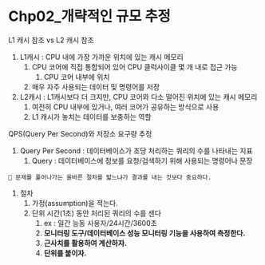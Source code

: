 # Chp02_개략적인 규모 추정

L1 캐시 참조 vs L2 캐시 참조

1. L1캐시 : CPU 내에 가장 가까운 위치에 있는 캐시 메모리 
    1. CPU 코어에 직접 통합되어 있어 CPU 클럭사이클 몇 개 내로 접근 가능
        1. CPU 코어 내부에 위치
    2. 매우 자주 사용되는 데이터 및 명령어를 저장
2. L2캐시 : L1캐시보다 더 크지만, CPU 코어와 다소 떨어진 위치에 있는 캐시 메모리
    1. 여전히 CPU 내부에 있거나, 여러 코어가 공유하는 방식으로 사용
    2. L1 캐시가 놓치는 데이터를 보충하는 역할

QPS(Query Per Second)와 저장소 요구량 추정

1. Query Per Second : 데이터베이스가 초당 처리하는 쿼리의 수를 나타내는 지표
    1. Query : 데이터베이스에 정보를 요청/검색하기 위해 사용되는 명령어나 문장

```
🐳 문제를 풀어나가는 올바른 절차를 밟느냐가 결과를 내는 것보다 중요하다.
```


1. 절차
    1. 가정(assumption)을 적는다.
    2. 단위 시간(1초) 동안 처리된 쿼리의 수를 센다
        1. ex : 일간 능동 사용자/24시간/3600초
        2. **모니터링 도구/데이터베이스 성능 모니터링 기능을 사용하여 측정한다.**
        3. **근사치를 활용하여 계산하자.** 
        4. **단위를 붙이자.**
